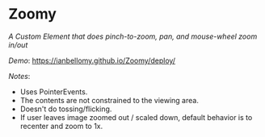 # Zoomy

*A Custom Element that does pinch-to-zoom, pan, and mouse-wheel zoom in/out*

*Demo*: https://ianbellomy.github.io/Zoomy/deploy/

*Notes*: 
- Uses PointerEvents.
- The contents are not constrained to the viewing area.
- Doesn't do tossing/flicking.
- If user leaves image zoomed out / scaled down, default behavior is to recenter and zoom to 1x.